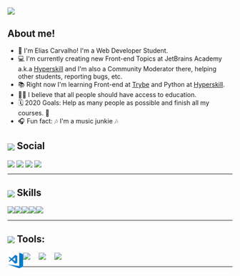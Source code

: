 <img align="center" width="60%" src="https://i.imgur.com/PeHzKhT.png"/>

## About me!

- 👋 I'm Elias Carvalho! I'm a Web Developer Student.
- 💻 I'm currently creating new Front-end Topics at JetBrains Academy a.k.a [Hyperskill][Hyperskill] and I'm also a Community Moderator there, helping other students, reporting bugs, etc.
- 📚 Right now I'm learning Front-end at [Trybe][Trybe] and Python at [Hyperskill][Hyperskill].
- 👨‍💻 I believe that all people should have access to education.
- 🗓️ 2020 Goals: Help as many people as possible and finish all my courses. 💯
- 🎧 Fun fact: 🎶 I'm a music junkie 🎶

## <img align="center" width="30px" src="https://i.imgur.com/sJFB1V5.png"/> Social

[<img align="center" src="https://img.shields.io/badge/linkedin-%230077B5.svg?&style=for-the-badge&logo=linkedin&logoColor=white" />][linkedin] [<img align="center" src="https://img.shields.io/badge/twitter-%231DA1F2.svg?&style=for-the-badge&logo=twitter&logoColor=white" />][twitter] [<img align="center" src="https://img.shields.io/badge/gmail-%23D14836.svg?&style=for-the-badge&logo=gmail&logoColor=white" />][gmail] [<img align="center" src="https://img.shields.io/badge/discord-%237289DA.svg?&style=for-the-badge&logo=discord&logoColor=white" />][gmail]


------

## <img align="center" width="30px" src="https://i.imgur.com/6ynJdoG.png"/> Skills

<img align="left" src="https://img.shields.io/badge/html5%20-%23E34F26.svg?&style=for-the-badge&logo=html5&logoColor=white"/>
<img align="left" src="https://img.shields.io/badge/css3%20-%231572B6.svg?&style=for-the-badge&logo=css3&logoColor=white"/> 
<img align="left" src="https://img.shields.io/badge/javascript%20-%23323330.svg?&style=for-the-badge&logo=javascript&logoColor=%23F7DF1E"/>
<img align="left" src="https://img.shields.io/badge/python%20-%2314354C.svg?&style=for-the-badge&logo=python&logoColor=white"/>
<img align="left" src="https://img.shields.io/badge/sqlite-%2307405e.svg?&style=for-the-badge&logo=sqlite&logoColor=white"/>

<br />

------


## <img align="center" width="30px" src="https://i.imgur.com/fiNXuzG.png"/> Tools:

<img align="left" width="35px" src="https://raw.githubusercontent.com/github/explore/80688e429a7d4ef2fca1e82350fe8e3517d3494d/topics/visual-studio-code/visual-studio-code.png" /> <img align="left" width="35px" src="https://upload.wikimedia.org/wikipedia/commons/thumb/a/a1/PyCharm_Logo.svg/1024px-PyCharm_Logo.svg.png" /> <img align="left" width="35px" src="https://upload.wikimedia.org/wikipedia/commons/thumb/d/d7/WebStorm.png/1200px-WebStorm.png" /> <img align="left" width="35px" src="https://image.flaticon.com/icons/svg/25/25231.svg" />
<br />

------



[twitter]: https://twitter.com/eliascarvalho22
[linkedin]: https://www.linkedin.com/in/elias-carvalho
[gmail]: https://gist.github.com/EliasCarvalho20/424b705e7ebbeb5de3f7b5194e83070f
[Hyperskill]: https://hyperskill.org/profile/18560703
[Trybe]: (https://www.betrybe.com/){:target="_blank"}
